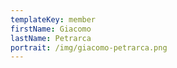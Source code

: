 ```yaml
---
templateKey: member
firstName: Giacomo
lastName: Petrarca
portrait: /img/giacomo-petrarca.png
---
```

